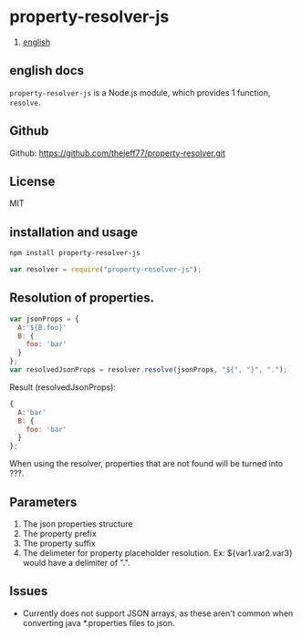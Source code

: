 # property-resolver-js

1. [english](#english-docs)

## english docs
`property-resolver-js` is a Node.js module, which provides 1 function, `resolve`.

## Github

Github: https://github.com/thejeff77/property-resolver.git

## License

MIT

## installation and usage

``` bash
npm install property-resolver-js 
```

``` javascript
var resolver = require("property-resolver-js");
```

## Resolution of properties.

``` javascript
var jsonProps = {
  A:'${B.foo}'
  B: {
    foo: 'bar'
  }
};
var resolvedJsonProps = resolver.resolve(jsonProps, "${", "}", ".");
```

Result (resolvedJsonProps):
``` javascript
{
  A:'bar'
  B: {
    foo: 'bar'
  }
};
```

When using the resolver, properties that are not found will be turned into ???.

## Parameters

1. The json properties structure
2. The property prefix
3. The property suffix
4. The delimeter for property placeholder resolution. Ex: ${var1.var2.var3} would have a delimiter of ".".

## Issues

* Currently does not support JSON arrays, as these aren't common when converting java *.properties files to json.


